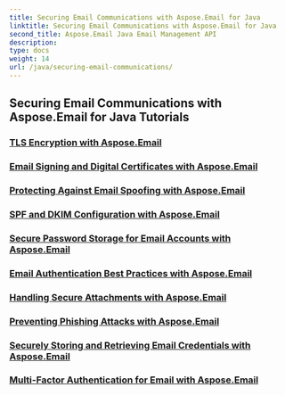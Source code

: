 ```yaml
---
title: Securing Email Communications with Aspose.Email for Java
linktitle: Securing Email Communications with Aspose.Email for Java
second_title: Aspose.Email Java Email Management API
description: 
type: docs
weight: 14
url: /java/securing-email-communications/
---
```


## Securing Email Communications with Aspose.Email for Java Tutorials
### [TLS Encryption with Aspose.Email](./tls-encryption/)
### [Email Signing and Digital Certificates with Aspose.Email](./email-signing-and-digital-certificates/)
### [Protecting Against Email Spoofing with Aspose.Email](./protecting-against-email-spoofing/)
### [SPF and DKIM Configuration with Aspose.Email](./spf-and-dkim-configuration/)
### [Secure Password Storage for Email Accounts with Aspose.Email](./secure-password-storage-for-email-accounts/)
### [Email Authentication Best Practices with Aspose.Email](./email-authentication-best-practices/)

### [Handling Secure Attachments with Aspose.Email](./handling-secure-attachments/)
### [Preventing Phishing Attacks with Aspose.Email](./preventing-phishing-attacks/)
### [Securely Storing and Retrieving Email Credentials with Aspose.Email](./securely-storing-and-retrieving-email-credentials/)
### [Multi-Factor Authentication for Email with Aspose.Email](./multi-factor-authentication-for-email/)